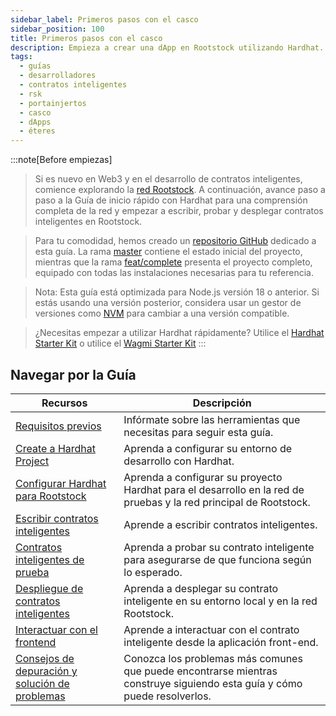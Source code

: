 ```yaml
---
sidebar_label: Primeros pasos con el casco
sidebar_position: 100
title: Primeros pasos con el casco
description: Empieza a crear una dApp en Rootstock utilizando Hardhat.
tags:
  - guías
  - desarrolladores
  - contratos inteligentes
  - rsk
  - portainjertos
  - casco
  - dApps
  - éteres
---
```


:::note[Before empiezas]

> Si es nuevo en Web3 y en el desarrollo de contratos inteligentes, comience explorando la [red Rootstock](/developers/blockchain-essentials/overview/). A continuación, avance paso a paso a la Guía de inicio rápido con Hardhat para una comprensión completa de la red y empezar a escribir, probar y desplegar contratos inteligentes en Rootstock.

> Para tu comodidad, hemos creado un [repositorio GitHub](https://github.com/rsksmart/rootstock-quick-start-guide) dedicado a esta guía. La rama [master](https://github.com/rsksmart/rootstock-quick-start-guide/tree/master) contiene el estado inicial del proyecto, mientras que la rama [feat/complete](https://github.com/rsksmart/rootstock-quick-start-guide/tree/feat/complete) presenta el proyecto completo, equipado con todas las instalaciones necesarias para tu referencia.

> Nota: Esta guía está optimizada para Node.js versión 18 o anterior. Si estás usando una versión posterior, considera usar un gestor de versiones como [NVM](https://github.com/nvm-sh/nvm/blob/master/README.md) para cambiar a una versión compatible.

> ¿Necesitas empezar a utilizar Hardhat rápidamente? Utilice el [Hardhat Starter Kit](/developers/quickstart/hardhat) o utilice el [Wagmi Starter Kit](https://github.com/rsksmart/rsk-wagmi-starter-kit)
> :::

## Navegar por la Guía

| Recursos                                                                                               | Descripción                                                                                                                              |
| ------------------------------------------------------------------------------------------------------ | ---------------------------------------------------------------------------------------------------------------------------------------- |
| [Requisitos previos](/developers/requirements/)                                                        | Infórmate sobre las herramientas que necesitas para seguir esta guía.                                                    |
| [Create a Hardhat Project](/developers/smart-contracts/hardhat/create-hardhat-project)                 | Aprenda a configurar su entorno de desarrollo con Hardhat.                                                               |
| [Configurar Hardhat para Rootstock](/developers/smart-contracts/hardhat/configure-hardhat-rootstock/)  | Aprenda a configurar su proyecto Hardhat para el desarrollo en la red de pruebas y la red principal de Rootstock.        |
| [Escribir contratos inteligentes](/developers/smart-contracts/hardhat/write-smart-contracts/)          | Aprende a escribir contratos inteligentes.                                                                               |
| [Contratos inteligentes de prueba](/developers/smart-contracts/hardhat/test-smart-contracts/)          | Aprenda a probar su contrato inteligente para asegurarse de que funciona según lo esperado.                              |
| [Despliegue de contratos inteligentes](/developers/smart-contracts/hardhat/deploy-smart-contracts/)    | Aprenda a desplegar su contrato inteligente en su entorno local y en la red Rootstock.                                   |
| [Interactuar con el frontend](/developers/smart-contracts/hardhat/interact-with-frontend/)             | Aprende a interactuar con el contrato inteligente desde la aplicación front-end.                                         |
| [Consejos de depuración y solución de problemas](/developers/smart-contracts/hardhat/troubleshooting/) | Conozca los problemas más comunes que puede encontrarse mientras construye siguiendo esta guía y cómo puede resolverlos. |